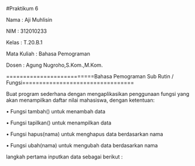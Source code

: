  #Praktikum 6
 
 Nama		: Aji Muhlisin
 
 NIM		: 312010233
 
 Kelas		: T.20.B.1
 
 Mata Kuliah	: Bahasa Pemograman
 
 Dosen		: Agung Nugroho,S.Kom.,M.Kom.

==========================Bahasa Pemograman Sub Rutin / Fungsi=================================

Buat program sederhana dengan mengaplikasikan penggunaan fungsi
yang akan menampilkan daftar nilai mahasiswa, dengan ketentuan:

• Fungsi tambah() untuk menambah data

• Fungsi tapilkan() untuk menampilkan data

• Fungsi hapus(nama) untuk menghapus data berdasarkan nama

• Fungsi ubah(nama) untuk mengubah data berdasarkan nama


langkah pertama inputkan data sebagai berikut :

